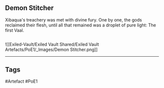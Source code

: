 ## Demon Stitcher
Xibaqua's treachery was met with divine fury.
One by one, the gods reclaimed their flesh, until all that remained was a droplet of pure light:
The first Vaal.
##
![[Exiled-Vault/Exiled Vault Shared/Exiled Vault Artefacts/PoE1/_Images/Demon Stitcher.png]]

---
## Tags
#Artefact
#PoE1